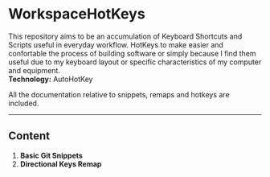 # WorkspaceHotKeys

This repository aims to be an accumulation of Keyboard Shortcuts and Scripts useful in everyday workflow.
HotKeys to make easier and confortable the process of building software or simply because I find them useful due to my keyboard layout or specific characteristics of my computer and equipment.<br>
**Technology:** AutoHotKey

All the documentation relative to snippets, remaps and hotkeys are included.

---
## Content
1. **Basic Git Snippets**  
2. **Directional Keys Remap**
